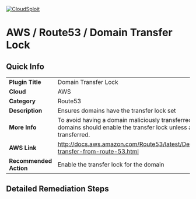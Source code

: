 [![CloudSploit](https://cloudsploit.com/img/logo-new-big-text-100.png "CloudSploit")](https://cloudsploit.com)

# AWS / Route53 / Domain Transfer Lock

## Quick Info

| | |
|-|-|
| **Plugin Title** | Domain Transfer Lock |
| **Cloud** | AWS |
| **Category** | Route53 |
| **Description** | Ensures domains have the transfer lock set |
| **More Info** | To avoid having a domain maliciously transferred to a third-party, all domains should enable the transfer lock unless actively being transferred. |
| **AWS Link** | http://docs.aws.amazon.com/Route53/latest/DeveloperGuide/domain-transfer-from-route-53.html |
| **Recommended Action** | Enable the transfer lock for the domain |

## Detailed Remediation Steps

